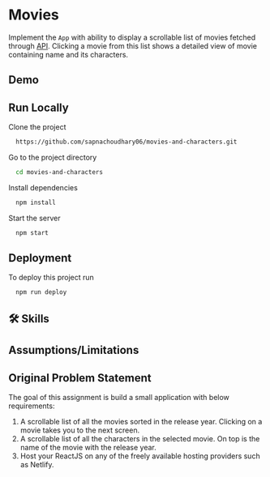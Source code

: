 # Movies

Implement the `App` with ability to display a scrollable list of movies fetched through [API](https://swapi.dev/documentation#films). Clicking a movie from this list shows a detailed view of movie containing name and its characters.

## Demo



## Run Locally

Clone the project

```bash
  https://github.com/sapnachoudhary06/movies-and-characters.git
```

Go to the project directory

```bash
  cd movies-and-characters
```

Install dependencies

```bash
  npm install
```

Start the server

```bash
  npm start
```

## Deployment

To deploy this project run

```bash
  npm run deploy
```

## 🛠 Skills


## Assumptions/Limitations


## Original Problem Statement

The goal of this assignment is build a small application with below requirements:
1. A scrollable list of all the movies sorted in the release year. Clicking on a movie takes you to the next screen.
2. A scrollable list of all the characters in the selected movie. On top is the name of the movie with the release year.
3. Host your ReactJS on any of the freely available hosting providers such as Netlify.
